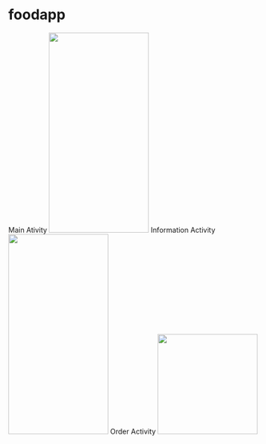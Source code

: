 # foodapp
 Main Ativity
<img src="https://user-images.githubusercontent.com/87806915/134835585-1832c362-e0ca-4143-9254-0ffdf094f0d7.jpg" width="200" height="400"/>
Information Activity
<img src="https://user-images.githubusercontent.com/87806915/134835888-603ae584-4cb5-49cd-ba46-1812eb700208.jpg" width="200" height="400"/>
 Order Activity
<img src="https://user-images.githubusercontent.com/87806915/134836505-ce99ac06-20c8-4114-b9da-ddcf96baf9e9.jpg" width="200" heigh="400"/>
